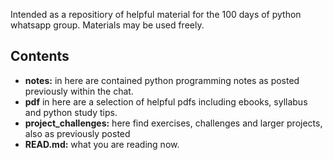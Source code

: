 Intended as a repositiory of helpful material for the 100 days of python whatsapp group. Materials may be used freely. 

## Contents
- **notes:** in here are contained python programming notes as posted previously within the chat.
- **pdf** in here are a selection of helpful pdfs including ebooks, syllabus and python study tips.
- **project_challenges:** here find exercises, challenges and larger projects, also as previously posted
- **READ.md:** what you are reading now. 
